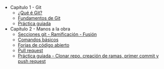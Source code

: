 - Capítulo 1 - Git
  - [¿Qué é Git?](./01_git/01_que_e_git.md)
  - [Fundamentos de Git](./01_git/02_fundamentos_de_git.md)
  - [Práctica guiada](./01_git/03_practica_guiada.md)
- Capítulo 2 - Manos a la obra
  - [Secciones git - Ramificación - Fusión](./02_hands_on/01_git_sections.md)
  - [Comandos básicos](./02_hands_on/02_basic_commands.md)
  - [Forjas de código abierto](02_hands_on/03_remote_repo.md)
  - [Pull request](./02_hands_on/04_pull_request.md)
  - [Práctica guiada - Clonar repo, creación de ramas, primer commit y push request](./02_hands_on/05_Guided_practice-Cloning_repo_branch_creation_first_commit_push_request.md)
